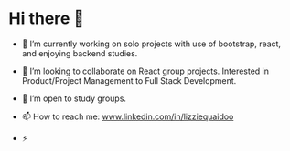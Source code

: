 # Hi there 👋

- 🔭 I’m currently working on solo projects with use of bootstrap, react, and enjoying backend studies.

- 👯 I’m looking to collaborate on React group projects. Interested in Product/Project Management to Full Stack Development. 

- 🤔 I’m open to study groups.

- 📫 How to reach me: www.linkedin.com/in/lizziequaidoo


- ⚡
